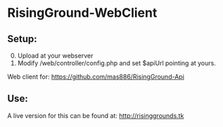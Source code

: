 # RisingGround-WebClient

Setup:
---------------
0. Upload at your webserver
0. Modify /web/controller/config.php and set $apiUrl pointing at yours.

Web client for: https://github.com/mas886/RisingGround-Api


Use:
---------------
A live version for this can be found at: http://risinggrounds.tk
